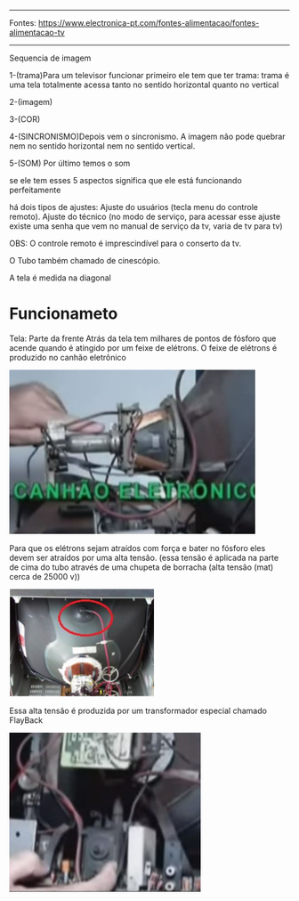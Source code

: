 --------------------------------------------

Fontes:
https://www.electronica-pt.com/fontes-alimentacao/fontes-alimentacao-tv


-------------------------------------
Sequencia de imagem

1-(trama)Para um televisor funcionar primeiro ele tem que ter trama:
trama é uma tela totalmente acessa tanto no sentido horizontal quanto no vertical

2-(imagem)

3-(COR)

4-(SINCRONISMO)Depois vem o sincronismo. A imagem não pode quebrar nem no sentido horizontal nem no sentido vertical.

5-(SOM) Por último temos o som

se ele tem esses 5 aspectos significa que ele está funcionando perfeitamente


há dois tipos de ajustes: Ajuste do usuários (tecla menu do controle remoto). Ajuste do técnico (no modo de serviço, para acessar esse ajuste existe uma senha que vem no manual de serviço da tv, varia de tv para tv)


OBS: 
  O controle remoto é imprescindível para o conserto da tv.

  O Tubo também chamado de cinescópio.

  A tela é medida na diagonal


# Funcionameto

Tela: Parte da frente
Atrás da tela tem milhares de pontos de fósforo que acende quando é atingido por um feixe de elétrons. O feixe de elétrons é produzido no canhão eletrônico

<img src=".assets/canhao.JPG">

Para que os elétrons sejam atraídos com força e bater no fósforo eles devem ser atraídos por uma alta tensão. (essa tensão é aplicada na parte de cima do tubo através de uma chupeta de borracha (alta tensão (mat) cerca de 25000 v))

<img src=".assets/chup.JPG">

Essa alta tensão é produzida por um transformador especial chamado FlayBack

<img src=".assets/flyback.JPG">
